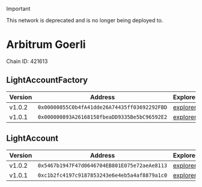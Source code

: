 > [!IMPORTANT]  
> This network is deprecated and is no longer being deployed to.

# Arbitrum Goerli

Chain ID: 421613

## LightAccountFactory

| Version | Address                                      | Explorer                                                                                  | Salt                                                                 | Run                                                                            |
| ------- | -------------------------------------------- | ----------------------------------------------------------------------------------------- | -------------------------------------------------------------------- | ------------------------------------------------------------------------------ |
| v1.0.2  | `0x00000055C0b4fA41dde26A74435ff03692292FBD` | [explorer](https://goerli.arbiscan.io/address/0x00000055C0b4fA41dde26A74435ff03692292FBD) | `0x4e59b44847b379578588920ca78fbf26c0b4956c3406f3bdc271500000c2f72f` | [run](./broadcast/Deploy_LightAccountFactory.s.sol/421613/run-1699396097.json) |
| v1.0.1  | `0x000000893A26168158fbeaDD9335Be5bC96592E2` | [explorer](https://goerli.arbiscan.io/address/0x000000893A26168158fbeaDD9335Be5bC96592E2) | `0x7845d3459c316000001d6f83`                                         | [run](./broadcast/Deploy_LightAccountFactory.s.sol/421613/run-1696380977.json) |

## LightAccount

| Version | Address                                      | Explorer                                                                                  | Run                                                                            |
| ------- | -------------------------------------------- | ----------------------------------------------------------------------------------------- | ------------------------------------------------------------------------------ |
| v1.0.2  | `0x5467b1947F47d0646704EB801E075e72aeAe8113` | [explorer](https://goerli.arbiscan.io/address/0x5467b1947F47d0646704EB801E075e72aeAe8113) | [run](./broadcast/Deploy_LightAccountFactory.s.sol/421613/run-1699396097.json) |
| v1.0.1  | `0xc1b2fc4197c9187853243e6e4eb5a4af8879a1c0` | [explorer](https://goerli.arbiscan.io/address/0xc1b2fc4197c9187853243e6e4eb5a4af8879a1c0) | [run](./broadcast/Deploy_LightAccountFactory.s.sol/421613/run-1696380977.json) |
